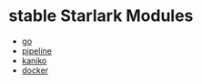 # stable Starlark Modules

* [go](go.md)
* [pipeline](pipeline.md)
* [kaniko](kaniko.md)
* [docker](docker.md)
